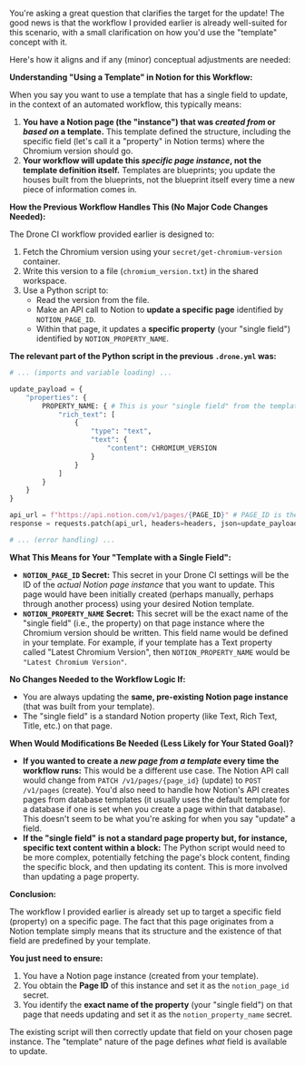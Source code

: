 You're asking a great question that clarifies the target for the update! The good news is that the workflow I provided earlier is already well-suited for this scenario, with a small clarification on how you'd use the "template" concept with it.

Here's how it aligns and if any (minor) conceptual adjustments are needed:

**Understanding "Using a Template" in Notion for this Workflow:**

When you say you want to use a template that has a single field to update, in the context of an automated workflow, this typically means:

1.  **You have a Notion page (the "instance") that was *created from* or *based on* a template.** This template defined the structure, including the specific field (let's call it a "property" in Notion terms) where the Chromium version should go.
2.  **Your workflow will update this *specific page instance*, not the template definition itself.** Templates are blueprints; you update the houses built from the blueprints, not the blueprint itself every time a new piece of information comes in.

**How the Previous Workflow Handles This (No Major Code Changes Needed):**

The Drone CI workflow provided earlier is designed to:

1.  Fetch the Chromium version using your `secret/get-chromium-version` container.
2.  Write this version to a file (`chromium_version.txt`) in the shared workspace.
3.  Use a Python script to:
    * Read the version from the file.
    * Make an API call to Notion to **update a specific page** identified by `NOTION_PAGE_ID`.
    * Within that page, it updates a **specific property** (your "single field") identified by `NOTION_PROPERTY_NAME`.

**The relevant part of the Python script in the previous `.drone.yml` was:**

```python
# ... (imports and variable loading) ...

update_payload = {
    "properties": {
        PROPERTY_NAME: { # This is your "single field" from the template
            "rich_text": [
                {
                    "type": "text",
                    "text": {
                        "content": CHROMIUM_VERSION
                    }
                }
            ]
        }
    }
}

api_url = f"https://api.notion.com/v1/pages/{PAGE_ID}" # PAGE_ID is the instance of your template
response = requests.patch(api_url, headers=headers, json=update_payload)

# ... (error handling) ...
```

**What This Means for Your "Template with a Single Field":**

* **`NOTION_PAGE_ID` Secret:** This secret in your Drone CI settings will be the ID of the *actual Notion page instance* that you want to update. This page would have been initially created (perhaps manually, perhaps through another process) using your desired Notion template.
* **`NOTION_PROPERTY_NAME` Secret:** This secret will be the exact name of the "single field" (i.e., the property) on that page instance where the Chromium version should be written. This field name would be defined in your template. For example, if your template has a Text property called "Latest Chromium Version", then `NOTION_PROPERTY_NAME` would be `"Latest Chromium Version"`.

**No Changes Needed to the Workflow Logic If:**

* You are always updating the **same, pre-existing Notion page instance** (that was built from your template).
* The "single field" is a standard Notion property (like Text, Rich Text, Title, etc.) on that page.

**When Would Modifications Be Needed (Less Likely for Your Stated Goal)?**

* **If you wanted to create a *new page from a template* every time the workflow runs:** This would be a different use case. The Notion API call would change from `PATCH /v1/pages/{page_id}` (update) to `POST /v1/pages` (create). You'd also need to handle how Notion's API creates pages from database templates (it usually uses the default template for a database if one is set when you create a page within that database). This doesn't seem to be what you're asking for when you say "update" a field.
* **If the "single field" is not a standard page property but, for instance, specific text content within a block:** The Python script would need to be more complex, potentially fetching the page's block content, finding the specific block, and then updating its content. This is more involved than updating a page property.

**Conclusion:**

The workflow I provided earlier is already set up to target a specific field (property) on a specific page. The fact that this page originates from a Notion template simply means that its structure and the existence of that field are predefined by your template.

**You just need to ensure:**

1.  You have a Notion page instance (created from your template).
2.  You obtain the **Page ID** of this instance and set it as the `notion_page_id` secret.
3.  You identify the **exact name of the property** (your "single field") on that page that needs updating and set it as the `notion_property_name` secret.

The existing script will then correctly update that field on your chosen page instance. The "template" nature of the page defines *what* field is available to update.
